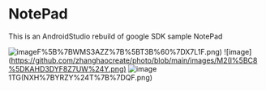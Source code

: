 # NotePad
This is an AndroidStudio rebuild of google SDK sample NotePad

![image](https://github.com/zhanghaocreate/photo/blob/main/images/)F%5B%7BWMS3AZZ%7B%5BT3B%60%7DX7L1F.png)
![image](https://github.com/zhanghaocreate/photo/blob/main/images/M2(I%5BC8%5DKAHD3DYF8Z7UW%24Y.png)
![image](https://github.com/zhanghaocreate/photo/blob/main/images/%7DI%25E)1TG(NXH%7BYRZY%24T%7B%7DQF.png)
